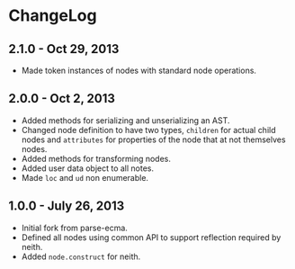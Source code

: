 # ChangeLog #

## 2.1.0 - Oct 29, 2013
* Made token instances of nodes with standard node operations.

## 2.0.0 - Oct 2, 2013
* Added methods for serializing and unserializing an AST.
* Changed node definition to have two types, `children` for actual child nodes and
  `attributes` for properties of the node that at not themselves nodes.
* Added methods for transforming nodes.
* Added user data object to all notes.
* Made `loc` and `ud` non enumerable.

## 1.0.0 - July 26, 2013
* Initial fork from parse-ecma.
* Defined all nodes using common API to support reflection required by neith.
* Added `node.construct` for neith.